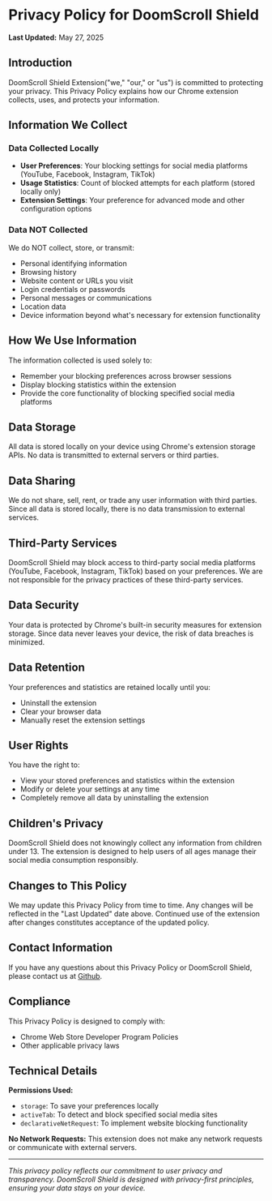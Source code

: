 # Privacy Policy for DoomScroll Shield

**Last Updated:** May 27, 2025

## Introduction

DoomScroll Shield Extension("we," "our," or "us") is committed to protecting your privacy. This Privacy Policy explains how our Chrome extension collects, uses, and protects your information.

## Information We Collect

### Data Collected Locally
- **User Preferences**: Your blocking settings for social media platforms (YouTube, Facebook, Instagram, TikTok)
- **Usage Statistics**: Count of blocked attempts for each platform (stored locally only)
- **Extension Settings**: Your preference for advanced mode and other configuration options

### Data NOT Collected
We do NOT collect, store, or transmit:
- Personal identifying information
- Browsing history
- Website content or URLs you visit
- Login credentials or passwords
- Personal messages or communications
- Location data
- Device information beyond what's necessary for extension functionality

## How We Use Information

The information collected is used solely to:
- Remember your blocking preferences across browser sessions
- Display blocking statistics within the extension
- Provide the core functionality of blocking specified social media platforms

## Data Storage

All data is stored locally on your device using Chrome's extension storage APIs. No data is transmitted to external servers or third parties.

## Data Sharing

We do not share, sell, rent, or trade any user information with third parties. Since all data is stored locally, there is no data transmission to external services.

## Third-Party Services

DoomScroll Shield may block access to third-party social media platforms (YouTube, Facebook, Instagram, TikTok) based on your preferences. We are not responsible for the privacy practices of these third-party services.

## Data Security

Your data is protected by Chrome's built-in security measures for extension storage. Since data never leaves your device, the risk of data breaches is minimized.

## Data Retention

Your preferences and statistics are retained locally until you:
- Uninstall the extension
- Clear your browser data
- Manually reset the extension settings

## User Rights

You have the right to:
- View your stored preferences and statistics within the extension
- Modify or delete your settings at any time
- Completely remove all data by uninstalling the extension

## Children's Privacy

DoomScroll Shield does not knowingly collect any information from children under 13. The extension is designed to help users of all ages manage their social media consumption responsibly.

## Changes to This Policy

We may update this Privacy Policy from time to time. Any changes will be reflected in the "Last Updated" date above. Continued use of the extension after changes constitutes acceptance of the updated policy.

## Contact Information

If you have any questions about this Privacy Policy or DoomScroll Shield, please contact us at [Github](https://github.com/thealexfok/DoomScrollShield).

## Compliance

This Privacy Policy is designed to comply with:
- Chrome Web Store Developer Program Policies
- Other applicable privacy laws

## Technical Details

**Permissions Used:**
- `storage`: To save your preferences locally
- `activeTab`: To detect and block specified social media sites
- `declarativeNetRequest`: To implement website blocking functionality

**No Network Requests:** This extension does not make any network requests or communicate with external servers.

---

*This privacy policy reflects our commitment to user privacy and transparency. DoomScroll Shield is designed with privacy-first principles, ensuring your data stays on your device.*